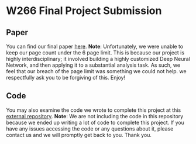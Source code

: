 # W266 Final Project Submission
## Paper
You can find our final paper [here](https://github.com/datasci-w266/2020-spring-assignment-rocassius/blob/project/project/SpeechPolarization_Cassius%26Williams.pdf).
**Note**: Unfortunately, we were unable to keep our page count under the 6 page limit. This is because our project is highly interdisciplinary; it involved building a highly customized Deep Neural Network, and then applying it to a substantial analysis task. As such, we feel that our breach of the page limit was something we could not help. we respectfully ask you to be forgiving of this.
Enjoy!
## Code
You may also examine the code we wrote to complete this project at this [external repository](https://github.com/Reese565/speech_polarization).
**Note**: We are not including the code in this repository because we ended up writing a lot of code to complete this project. If you have any issues accessing the code or any questions about it, please contact us and we will promptly get back to you.
Thank you.
